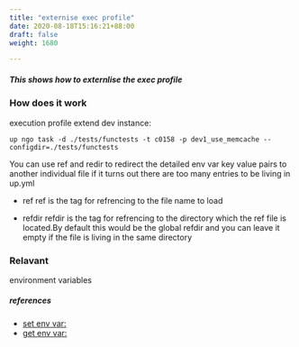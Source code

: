 ```yaml
---
title: "externise exec profile"
date: 2020-08-18T15:16:21+88:00
draft: false
weight: 1680

---
```


##### This shows how to externlise the exec profile


### How does it work


execution profile extend dev instance:

```
up ngo task -d ./tests/functests -t c0158 -p dev1_use_memcache --configdir=./tests/functests
```

You can use ref and redir to redirect the detailed env var key value pairs to another individual file if it turns out there are too many entries to be living in up.yml

* ref
  ref is the tag for refrencing to the file name to load

* refdir
  refdir is the tag for refrencing to the directory which the ref file is located.By default this would be the global refdir and you can leave it empty if the file is living in the same directory











### Relavant


environment variables









##### references
* [set env var:](../../env-vars/c0048/)
* [get env var:](../../env-vars/c0046/)


